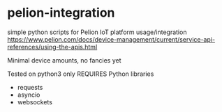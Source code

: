 # pelion-integration
simple python scripts for Pelion IoT platform usage/integration https://www.pelion.com/docs/device-management/current/service-api-references/using-the-apis.html

Minimal device amounts, no fancies yet 

Tested on python3 only
REQUIRES Python libraries
- requests
- asyncio
- websockets
